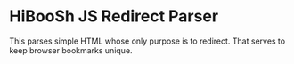 # HiBooSh JS Redirect Parser

This parses simple HTML whose only purpose is to redirect. That serves to keep browser bookmarks unique.

